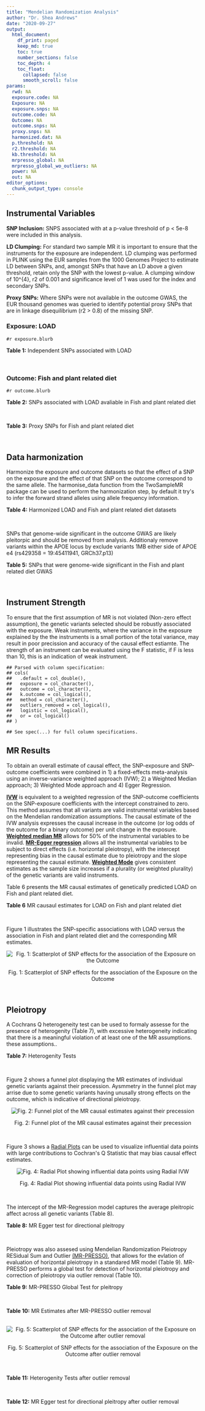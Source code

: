 ```yaml
---
title: "Mendelian Randomization Analysis"
author: "Dr. Shea Andrews"
date: "2020-09-27"
output:
  html_document:
    df_print: paged
    keep_md: true
    toc: true
    number_sections: false
    toc_depth: 4
    toc_float:
      collapsed: false
      smooth_scroll: false
params:
  rwd: NA
  exposure.code: NA
  Exposure: NA
  exposure.snps: NA
  outcome.code: NA
  Outcome: NA
  outcome.snps: NA
  proxy.snps: NA
  harmonized.dat: NA
  p.threshold: NA
  r2.threshold: NA
  kb.threshold: NA
  mrpresso_global: NA
  mrpresso_global_wo_outliers: NA
  power: NA
  out: NA
editor_options:
  chunk_output_type: console
---
```







## Instrumental Variables
**SNP Inclusion:** SNPS associated with at a p-value threshold of p < 5e-8 were included in this analysis.
<br>

**LD Clumping:** For standard two sample MR it is important to ensure that the instruments for the exposure are independent. LD clumping was performed in PLINK using the EUR samples from the 1000 Genomes Project to estimate LD between SNPs, and, amongst SNPs that have an LD above a given threshold, retain only the SNP with the lowest p-value. A clumping window of 10^{4}, r2 of 0.001 and significance level of 1 was used for the index and secondary SNPs.
<br>

**Proxy SNPs:** Where SNPs were not available in the outcome GWAS, the EUR thousand genomes was queried to identify potential proxy SNPs that are in linkage disequilibrium (r2 > 0.8) of the missing SNP.
<br>

### Exposure: LOAD
`#r exposure.blurb`
<br>

**Table 1:** Independent SNPs associated with LOAD
<div data-pagedtable="false">
  <script data-pagedtable-source type="application/json">
{"columns":[{"label":["SNP"],"name":[1],"type":["chr"],"align":["left"]},{"label":["CHROM"],"name":[2],"type":["dbl"],"align":["right"]},{"label":["POS"],"name":[3],"type":["dbl"],"align":["right"]},{"label":["REF"],"name":[4],"type":["chr"],"align":["left"]},{"label":["ALT"],"name":[5],"type":["chr"],"align":["left"]},{"label":["AF"],"name":[6],"type":["dbl"],"align":["right"]},{"label":["BETA"],"name":[7],"type":["dbl"],"align":["right"]},{"label":["SE"],"name":[8],"type":["dbl"],"align":["right"]},{"label":["Z"],"name":[9],"type":["dbl"],"align":["right"]},{"label":["P"],"name":[10],"type":["dbl"],"align":["right"]},{"label":["N"],"name":[11],"type":["dbl"],"align":["right"]},{"label":["TRAIT"],"name":[12],"type":["chr"],"align":["left"]}],"data":[{"1":"rs679515","2":"1","3":"207750568","4":"T","5":"C","6":"0.8126","7":"-0.1508","8":"0.0183","9":"-8.240440","10":"1.555000e-16","11":"63926","12":"LOAD"},{"1":"rs6733839","2":"2","3":"127892810","4":"C","5":"T","6":"0.4067","7":"0.1693","8":"0.0154","9":"10.993506","10":"4.022000e-28","11":"63926","12":"LOAD"},{"1":"rs34665982","2":"6","3":"32560306","4":"T","5":"C","6":"0.5213","7":"-0.0967","8":"0.0166","9":"-5.825300","10":"5.798000e-09","11":"63926","12":"LOAD"},{"1":"rs114812713","2":"6","3":"41034000","4":"G","5":"C","6":"0.0301","7":"0.2980","8":"0.0431","9":"6.914153","10":"4.467000e-12","11":"63926","12":"LOAD"},{"1":"rs1385742","2":"6","3":"47595155","4":"A","5":"T","6":"0.6344","7":"-0.0876","8":"0.0157","9":"-5.579620","10":"2.232000e-08","11":"63926","12":"LOAD"},{"1":"rs11767557","2":"7","3":"143109139","4":"T","5":"C","6":"0.1968","7":"-0.1028","8":"0.0182","9":"-5.648350","10":"1.561000e-08","11":"63926","12":"LOAD"},{"1":"rs73223431","2":"8","3":"27219987","4":"C","5":"T","6":"0.3669","7":"0.0936","8":"0.0153","9":"6.117647","10":"8.342000e-10","11":"63926","12":"LOAD"},{"1":"rs867230","2":"8","3":"27468503","4":"C","5":"A","6":"0.6029","7":"0.1333","8":"0.0158","9":"8.436709","10":"3.492000e-17","11":"63926","12":"LOAD"},{"1":"rs12416487","2":"10","3":"11721057","4":"A","5":"T","6":"0.6519","7":"0.0850","8":"0.0154","9":"5.519480","10":"3.417000e-08","11":"63926","12":"LOAD"},{"1":"rs3740688","2":"11","3":"47380340","4":"G","5":"T","6":"0.5524","7":"0.0935","8":"0.0144","9":"6.493056","10":"9.702000e-11","11":"63926","12":"LOAD"},{"1":"rs1582763","2":"11","3":"60021948","4":"G","5":"A","6":"0.3729","7":"-0.1232","8":"0.0149","9":"-8.268456","10":"1.186000e-16","11":"63926","12":"LOAD"},{"1":"rs3851179","2":"11","3":"85868640","4":"T","5":"C","6":"0.6410","7":"0.1198","8":"0.0148","9":"8.094590","10":"5.809000e-16","11":"63926","12":"LOAD"},{"1":"rs11218343","2":"11","3":"121435587","4":"T","5":"C","6":"0.0401","7":"-0.2053","8":"0.0369","9":"-5.563690","10":"2.633000e-08","11":"63926","12":"LOAD"},{"1":"rs12590654","2":"14","3":"92938855","4":"G","5":"A","6":"0.3353","7":"-0.0906","8":"0.0157","9":"-5.770701","10":"8.729000e-09","11":"63926","12":"LOAD"},{"1":"rs12151021","2":"19","3":"1050874","4":"A","5":"G","6":"0.6753","7":"-0.1071","8":"0.0169","9":"-6.337280","10":"2.562000e-10","11":"63926","12":"LOAD"},{"1":"rs111358663","2":"19","3":"45196958","4":"T","5":"A","6":"0.0111","7":"-0.5369","8":"0.0795","9":"-6.753459","10":"1.436000e-11","11":"63926","12":"LOAD"},{"1":"rs4803765","2":"19","3":"45358448","4":"C","5":"T","6":"0.0243","7":"0.7165","8":"0.0610","9":"11.745902","10":"7.131000e-32","11":"63926","12":"LOAD"},{"1":"rs12972156","2":"19","3":"45387459","4":"C","5":"G","6":"0.2027","7":"0.9653","8":"0.0189","9":"51.074100","10":"2.225074e-308","11":"63926","12":"LOAD"},{"1":"rs117310449","2":"19","3":"45393516","4":"C","5":"T","6":"0.0130","7":"0.9879","8":"0.0691","9":"14.296671","10":"2.275000e-46","11":"63926","12":"LOAD"},{"1":"rs73033507","2":"19","3":"45431403","4":"C","5":"T","6":"0.0239","7":"-0.3620","8":"0.0657","9":"-5.509893","10":"3.646000e-08","11":"63926","12":"LOAD"},{"1":"rs114533385","2":"19","3":"45436753","4":"C","5":"T","6":"0.0210","7":"0.8281","8":"0.0661","9":"12.527988","10":"5.434000e-36","11":"63926","12":"LOAD"},{"1":"rs139995984","2":"19","3":"45574482","4":"G","5":"C","6":"0.0155","7":"-0.5343","8":"0.0879","9":"-6.078498","10":"1.192000e-09","11":"63926","12":"LOAD"}],"options":{"columns":{"min":{},"max":[10]},"rows":{"min":[10],"max":[10]},"pages":{}}}
  </script>
</div>
<br>

### Outcome: Fish and plant related diet
`#r outcome.blurb`
<br>

**Table 2:** SNPs associated with LOAD avaliable in Fish and plant related diet
<div data-pagedtable="false">
  <script data-pagedtable-source type="application/json">
{"columns":[{"label":["SNP"],"name":[1],"type":["chr"],"align":["left"]},{"label":["CHROM"],"name":[2],"type":["dbl"],"align":["right"]},{"label":["POS"],"name":[3],"type":["dbl"],"align":["right"]},{"label":["REF"],"name":[4],"type":["chr"],"align":["left"]},{"label":["ALT"],"name":[5],"type":["chr"],"align":["left"]},{"label":["AF"],"name":[6],"type":["dbl"],"align":["right"]},{"label":["BETA"],"name":[7],"type":["dbl"],"align":["right"]},{"label":["SE"],"name":[8],"type":["dbl"],"align":["right"]},{"label":["Z"],"name":[9],"type":["dbl"],"align":["right"]},{"label":["P"],"name":[10],"type":["dbl"],"align":["right"]},{"label":["N"],"name":[11],"type":["dbl"],"align":["right"]},{"label":["TRAIT"],"name":[12],"type":["chr"],"align":["left"]}],"data":[{"1":"rs679515","2":"1","3":"207750568","4":"T","5":"C","6":"0.823599","7":"1.84264e-04","8":"0.00317318","9":"0.0580692","10":"9.5e-01","11":"335576","12":"fish_plant_diet"},{"1":"rs34665982","2":"6","3":"32560306","4":"T","5":"C","6":"0.561715","7":"-1.22309e-02","8":"0.00244366","9":"-5.0051600","10":"5.6e-07","11":"335576","12":"fish_plant_diet"},{"1":"rs114812713","2":"6","3":"41034000","4":"G","5":"C","6":"0.024785","7":"5.95960e-03","8":"0.00780925","9":"0.7631460","10":"4.5e-01","11":"335576","12":"fish_plant_diet"},{"1":"rs1385742","2":"6","3":"47595155","4":"A","5":"T","6":"0.650201","7":"9.67418e-04","8":"0.00258514","9":"0.3742230","10":"7.1e-01","11":"335576","12":"fish_plant_diet"},{"1":"rs11767557","2":"7","3":"143109139","4":"T","5":"C","6":"0.213996","7":"1.68703e-04","8":"0.00294651","9":"0.0572552","10":"9.5e-01","11":"335576","12":"fish_plant_diet"},{"1":"rs73223431","2":"8","3":"27219987","4":"C","5":"T","6":"0.365841","7":"-1.86034e-04","8":"0.00252181","9":"-0.0737700","10":"9.4e-01","11":"335576","12":"fish_plant_diet"},{"1":"rs867230","2":"8","3":"27468503","4":"C","5":"A","6":"0.588267","7":"-2.15158e-03","8":"0.00250497","9":"-0.8589240","10":"3.9e-01","11":"335576","12":"fish_plant_diet"},{"1":"rs12416487","2":"10","3":"11721057","4":"A","5":"T","6":"0.656930","7":"9.56527e-04","8":"0.00255336","9":"0.3746150","10":"7.1e-01","11":"335576","12":"fish_plant_diet"},{"1":"rs3740688","2":"11","3":"47380340","4":"G","5":"T","6":"0.545598","7":"-2.89867e-03","8":"0.00243480","9":"-1.1905200","10":"2.3e-01","11":"335576","12":"fish_plant_diet"},{"1":"rs1582763","2":"11","3":"60021948","4":"G","5":"A","6":"0.379894","7":"-9.12034e-05","8":"0.00249754","9":"-0.0365173","10":"9.7e-01","11":"335576","12":"fish_plant_diet"},{"1":"rs3851179","2":"11","3":"85868640","4":"T","5":"C","6":"0.627981","7":"-5.42947e-03","8":"0.00249884","9":"-2.1728000","10":"3.0e-02","11":"335576","12":"fish_plant_diet"},{"1":"rs11218343","2":"11","3":"121435587","4":"T","5":"C","6":"0.037072","7":"7.13061e-04","8":"0.00640304","9":"0.1113630","10":"9.1e-01","11":"335576","12":"fish_plant_diet"},{"1":"rs12590654","2":"14","3":"92938855","4":"G","5":"A","6":"0.338439","7":"3.07243e-04","8":"0.00258950","9":"0.1186500","10":"9.1e-01","11":"335576","12":"fish_plant_diet"},{"1":"rs12151021","2":"19","3":"1050874","4":"A","5":"G","6":"0.676046","7":"6.14786e-03","8":"0.00260795","9":"2.3573500","10":"1.8e-02","11":"335576","12":"fish_plant_diet"},{"1":"rs111358663","2":"19","3":"45196958","4":"T","5":"A","6":"0.014778","7":"-2.45078e-02","8":"0.01003960","9":"-2.4411100","10":"1.5e-02","11":"335576","12":"fish_plant_diet"},{"1":"rs4803765","2":"19","3":"45358448","4":"C","5":"T","6":"0.006627","7":"1.34498e-02","8":"0.01500360","9":"0.8964380","10":"3.7e-01","11":"335576","12":"fish_plant_diet"},{"1":"rs12972156","2":"19","3":"45387459","4":"C","5":"G","6":"0.146627","7":"1.70936e-02","8":"0.00344528","9":"4.9614500","10":"7.0e-07","11":"335576","12":"fish_plant_diet"},{"1":"rs117310449","2":"19","3":"45393516","4":"C","5":"T","6":"0.011691","7":"3.51838e-02","8":"0.01125790","9":"3.1252500","10":"1.8e-03","11":"335576","12":"fish_plant_diet"},{"1":"rs114533385","2":"19","3":"45436753","4":"C","5":"T","6":"0.009880","7":"2.08955e-02","8":"0.01225330","9":"1.7053000","10":"8.8e-02","11":"335576","12":"fish_plant_diet"},{"1":"rs139995984","2":"19","3":"45574482","4":"G","5":"C","6":"0.007776","7":"5.71083e-03","8":"0.01394190","9":"0.4096160","10":"6.8e-01","11":"335576","12":"fish_plant_diet"},{"1":"rs6733839","2":"NA","3":"NA","4":"NA","5":"NA","6":"NA","7":"NA","8":"NA","9":"NA","10":"NA","11":"NA","12":"NA"},{"1":"rs73033507","2":"NA","3":"NA","4":"NA","5":"NA","6":"NA","7":"NA","8":"NA","9":"NA","10":"NA","11":"NA","12":"NA"}],"options":{"columns":{"min":{},"max":[10]},"rows":{"min":[10],"max":[10]},"pages":{}}}
  </script>
</div>
<br>

**Table 3:** Proxy SNPs for Fish and plant related diet
<div data-pagedtable="false">
  <script data-pagedtable-source type="application/json">
{"columns":[{"label":["target_snp"],"name":[1],"type":["chr"],"align":["left"]},{"label":["proxy_snp"],"name":[2],"type":["chr"],"align":["left"]},{"label":["ld.r2"],"name":[3],"type":["dbl"],"align":["right"]},{"label":["Dprime"],"name":[4],"type":["dbl"],"align":["right"]},{"label":["PHASE"],"name":[5],"type":["chr"],"align":["left"]},{"label":["X12"],"name":[6],"type":["lgl"],"align":["right"]},{"label":["CHROM"],"name":[7],"type":["dbl"],"align":["right"]},{"label":["POS"],"name":[8],"type":["dbl"],"align":["right"]},{"label":["REF.proxy"],"name":[9],"type":["chr"],"align":["left"]},{"label":["ALT.proxy"],"name":[10],"type":["chr"],"align":["left"]},{"label":["AF"],"name":[11],"type":["dbl"],"align":["right"]},{"label":["BETA"],"name":[12],"type":["dbl"],"align":["right"]},{"label":["SE"],"name":[13],"type":["dbl"],"align":["right"]},{"label":["Z"],"name":[14],"type":["dbl"],"align":["right"]},{"label":["P"],"name":[15],"type":["dbl"],"align":["right"]},{"label":["N"],"name":[16],"type":["dbl"],"align":["right"]},{"label":["TRAIT"],"name":[17],"type":["chr"],"align":["left"]},{"label":["ref"],"name":[18],"type":["lgl"],"align":["right"]},{"label":["ref.proxy"],"name":[19],"type":["chr"],"align":["left"]},{"label":["alt"],"name":[20],"type":["chr"],"align":["left"]},{"label":["alt.proxy"],"name":[21],"type":["chr"],"align":["left"]},{"label":["ALT"],"name":[22],"type":["lgl"],"align":["right"]},{"label":["REF"],"name":[23],"type":["chr"],"align":["left"]},{"label":["proxy.outcome"],"name":[24],"type":["lgl"],"align":["right"]}],"data":[{"1":"rs6733839","2":"rs4663105","3":"0.896576","4":"0.995501","5":"TC/CA","6":"NA","7":"2","8":"127891427","9":"A","10":"C","11":"0.415808","12":"0.00307129","13":"0.00249093","14":"1.23299","15":"0.22","16":"335576","17":"fish_plant_diet","18":"TRUE","19":"C","20":"C","21":"A","22":"TRUE","23":"C","24":"TRUE"},{"1":"rs73033507","2":"NA","3":"NA","4":"NA","5":"NA","6":"NA","7":"NA","8":"NA","9":"NA","10":"NA","11":"NA","12":"NA","13":"NA","14":"NA","15":"NA","16":"NA","17":"NA","18":"NA","19":"NA","20":"NA","21":"NA","22":"NA","23":"NA","24":"NA"}],"options":{"columns":{"min":{},"max":[10]},"rows":{"min":[10],"max":[10]},"pages":{}}}
  </script>
</div>
<br>

## Data harmonization
Harmonize the exposure and outcome datasets so that the effect of a SNP on the exposure and the effect of that SNP on the outcome correspond to the same allele. The harmonise_data function from the TwoSampleMR package can be used to perform the harmonization step, by default it try's to infer the forward strand alleles using allele frequency information.
<br>

**Table 4:** Harmonized LOAD and Fish and plant related diet datasets
<div data-pagedtable="false">
  <script data-pagedtable-source type="application/json">
{"columns":[{"label":["SNP"],"name":[1],"type":["chr"],"align":["left"]},{"label":["effect_allele.exposure"],"name":[2],"type":["chr"],"align":["left"]},{"label":["other_allele.exposure"],"name":[3],"type":["chr"],"align":["left"]},{"label":["effect_allele.outcome"],"name":[4],"type":["chr"],"align":["left"]},{"label":["other_allele.outcome"],"name":[5],"type":["chr"],"align":["left"]},{"label":["beta.exposure"],"name":[6],"type":["dbl"],"align":["right"]},{"label":["beta.outcome"],"name":[7],"type":["dbl"],"align":["right"]},{"label":["eaf.exposure"],"name":[8],"type":["dbl"],"align":["right"]},{"label":["eaf.outcome"],"name":[9],"type":["dbl"],"align":["right"]},{"label":["remove"],"name":[10],"type":["lgl"],"align":["right"]},{"label":["palindromic"],"name":[11],"type":["lgl"],"align":["right"]},{"label":["ambiguous"],"name":[12],"type":["lgl"],"align":["right"]},{"label":["id.outcome"],"name":[13],"type":["chr"],"align":["left"]},{"label":["chr.outcome"],"name":[14],"type":["dbl"],"align":["right"]},{"label":["pos.outcome"],"name":[15],"type":["dbl"],"align":["right"]},{"label":["se.outcome"],"name":[16],"type":["dbl"],"align":["right"]},{"label":["z.outcome"],"name":[17],"type":["dbl"],"align":["right"]},{"label":["pval.outcome"],"name":[18],"type":["dbl"],"align":["right"]},{"label":["samplesize.outcome"],"name":[19],"type":["dbl"],"align":["right"]},{"label":["outcome"],"name":[20],"type":["chr"],"align":["left"]},{"label":["mr_keep.outcome"],"name":[21],"type":["lgl"],"align":["right"]},{"label":["pval_origin.outcome"],"name":[22],"type":["chr"],"align":["left"]},{"label":["chr.exposure"],"name":[23],"type":["dbl"],"align":["right"]},{"label":["pos.exposure"],"name":[24],"type":["dbl"],"align":["right"]},{"label":["se.exposure"],"name":[25],"type":["dbl"],"align":["right"]},{"label":["z.exposure"],"name":[26],"type":["dbl"],"align":["right"]},{"label":["pval.exposure"],"name":[27],"type":["dbl"],"align":["right"]},{"label":["samplesize.exposure"],"name":[28],"type":["dbl"],"align":["right"]},{"label":["exposure"],"name":[29],"type":["chr"],"align":["left"]},{"label":["mr_keep.exposure"],"name":[30],"type":["lgl"],"align":["right"]},{"label":["pval_origin.exposure"],"name":[31],"type":["chr"],"align":["left"]},{"label":["id.exposure"],"name":[32],"type":["chr"],"align":["left"]},{"label":["action"],"name":[33],"type":["dbl"],"align":["right"]},{"label":["mr_keep"],"name":[34],"type":["lgl"],"align":["right"]},{"label":["pt"],"name":[35],"type":["dbl"],"align":["right"]},{"label":["pleitropy_keep"],"name":[36],"type":["lgl"],"align":["right"]},{"label":["mrpresso_RSSobs"],"name":[37],"type":["dbl"],"align":["right"]},{"label":["mrpresso_pval"],"name":[38],"type":["chr"],"align":["left"]},{"label":["mrpresso_keep"],"name":[39],"type":["lgl"],"align":["right"]}],"data":[{"1":"rs111358663","2":"A","3":"T","4":"A","5":"T","6":"-0.5369","7":"-2.45078e-02","8":"0.0111","9":"0.014778","10":"FALSE","11":"TRUE","12":"FALSE","13":"WMhZH5","14":"19","15":"45196958","16":"0.01003960","17":"-2.4411100","18":"1.5e-02","19":"335576","20":"Niarchou2020fish","21":"TRUE","22":"reported","23":"19","24":"45196958","25":"0.0795","26":"-6.753459","27":"1.436e-11","28":"63926","29":"Kunkle2019load","30":"TRUE","31":"reported","32":"v2mhTW","33":"2","34":"TRUE","35":"5e-08","36":"FALSE","37":"NA","38":"NA","39":"NA"},{"1":"rs11218343","2":"C","3":"T","4":"C","5":"T","6":"-0.2053","7":"7.13061e-04","8":"0.0401","9":"0.037072","10":"FALSE","11":"FALSE","12":"FALSE","13":"WMhZH5","14":"11","15":"121435587","16":"0.00640304","17":"0.1113630","18":"9.1e-01","19":"335576","20":"Niarchou2020fish","21":"TRUE","22":"reported","23":"11","24":"121435587","25":"0.0369","26":"-5.563690","27":"2.633e-08","28":"63926","29":"Kunkle2019load","30":"TRUE","31":"reported","32":"v2mhTW","33":"2","34":"TRUE","35":"5e-08","36":"TRUE","37":"6.062839e-07","38":"1","39":"TRUE"},{"1":"rs114533385","2":"T","3":"C","4":"T","5":"C","6":"0.8281","7":"2.08955e-02","8":"0.0210","9":"0.009880","10":"FALSE","11":"FALSE","12":"FALSE","13":"WMhZH5","14":"19","15":"45436753","16":"0.01225330","17":"1.7053000","18":"8.8e-02","19":"335576","20":"Niarchou2020fish","21":"TRUE","22":"reported","23":"19","24":"45436753","25":"0.0661","26":"12.527988","27":"5.434e-36","28":"63926","29":"Kunkle2019load","30":"TRUE","31":"reported","32":"v2mhTW","33":"2","34":"TRUE","35":"5e-08","36":"FALSE","37":"NA","38":"NA","39":"NA"},{"1":"rs114812713","2":"C","3":"G","4":"C","5":"G","6":"0.2980","7":"5.95960e-03","8":"0.0301","9":"0.024785","10":"FALSE","11":"TRUE","12":"FALSE","13":"WMhZH5","14":"6","15":"41034000","16":"0.00780925","17":"0.7631460","18":"4.5e-01","19":"335576","20":"Niarchou2020fish","21":"TRUE","22":"reported","23":"6","24":"41034000","25":"0.0431","26":"6.914153","27":"4.467e-12","28":"63926","29":"Kunkle2019load","30":"TRUE","31":"reported","32":"v2mhTW","33":"2","34":"TRUE","35":"5e-08","36":"TRUE","37":"3.885875e-05","38":"1","39":"TRUE"},{"1":"rs117310449","2":"T","3":"C","4":"T","5":"C","6":"0.9879","7":"3.51838e-02","8":"0.0130","9":"0.011691","10":"FALSE","11":"FALSE","12":"FALSE","13":"WMhZH5","14":"19","15":"45393516","16":"0.01125790","17":"3.1252500","18":"1.8e-03","19":"335576","20":"Niarchou2020fish","21":"TRUE","22":"reported","23":"19","24":"45393516","25":"0.0691","26":"14.296671","27":"2.275e-46","28":"63926","29":"Kunkle2019load","30":"TRUE","31":"reported","32":"v2mhTW","33":"2","34":"TRUE","35":"5e-08","36":"FALSE","37":"NA","38":"NA","39":"NA"},{"1":"rs11767557","2":"C","3":"T","4":"C","5":"T","6":"-0.1028","7":"1.68703e-04","8":"0.1968","9":"0.213996","10":"FALSE","11":"FALSE","12":"FALSE","13":"WMhZH5","14":"7","15":"143109139","16":"0.00294651","17":"0.0572552","18":"9.5e-01","19":"335576","20":"Niarchou2020fish","21":"TRUE","22":"reported","23":"7","24":"143109139","25":"0.0182","26":"-5.648350","27":"1.561e-08","28":"63926","29":"Kunkle2019load","30":"TRUE","31":"reported","32":"v2mhTW","33":"2","34":"TRUE","35":"5e-08","36":"TRUE","37":"3.828917e-08","38":"1","39":"TRUE"},{"1":"rs12151021","2":"G","3":"A","4":"G","5":"A","6":"-0.1071","7":"6.14786e-03","8":"0.6753","9":"0.676046","10":"FALSE","11":"FALSE","12":"FALSE","13":"WMhZH5","14":"19","15":"1050874","16":"0.00260795","17":"2.3573500","18":"1.8e-02","19":"335576","20":"Niarchou2020fish","21":"TRUE","22":"reported","23":"19","24":"1050874","25":"0.0169","26":"-6.337280","27":"2.562e-10","28":"63926","29":"Kunkle2019load","30":"TRUE","31":"reported","32":"v2mhTW","33":"2","34":"TRUE","35":"5e-08","36":"TRUE","37":"4.311751e-05","38":"0.1995","39":"TRUE"},{"1":"rs12416487","2":"T","3":"A","4":"T","5":"A","6":"0.0850","7":"9.56527e-04","8":"0.6519","9":"0.656930","10":"FALSE","11":"TRUE","12":"FALSE","13":"WMhZH5","14":"10","15":"11721057","16":"0.00255336","17":"0.3746150","18":"7.1e-01","19":"335576","20":"Niarchou2020fish","21":"TRUE","22":"reported","23":"10","24":"11721057","25":"0.0154","26":"5.519480","27":"3.417e-08","28":"63926","29":"Kunkle2019load","30":"TRUE","31":"reported","32":"v2mhTW","33":"2","34":"TRUE","35":"5e-08","36":"TRUE","37":"9.614082e-07","38":"1","39":"TRUE"},{"1":"rs12590654","2":"A","3":"G","4":"A","5":"G","6":"-0.0906","7":"3.07243e-04","8":"0.3353","9":"0.338439","10":"FALSE","11":"FALSE","12":"FALSE","13":"WMhZH5","14":"14","15":"92938855","16":"0.00258950","17":"0.1186500","18":"9.1e-01","19":"335576","20":"Niarchou2020fish","21":"TRUE","22":"reported","23":"14","24":"92938855","25":"0.0157","26":"-5.770701","27":"8.729e-09","28":"63926","29":"Kunkle2019load","30":"TRUE","31":"reported","32":"v2mhTW","33":"2","34":"TRUE","35":"5e-08","36":"TRUE","37":"1.145033e-07","38":"1","39":"TRUE"},{"1":"rs12972156","2":"G","3":"C","4":"G","5":"C","6":"0.9653","7":"1.70936e-02","8":"0.2027","9":"0.146627","10":"FALSE","11":"TRUE","12":"FALSE","13":"WMhZH5","14":"19","15":"45387459","16":"0.00344528","17":"4.9614500","18":"7.0e-07","19":"335576","20":"Niarchou2020fish","21":"TRUE","22":"reported","23":"19","24":"45387459","25":"0.0189","26":"51.074100","27":"1.000e-200","28":"63926","29":"Kunkle2019load","30":"TRUE","31":"reported","32":"v2mhTW","33":"2","34":"TRUE","35":"5e-08","36":"FALSE","37":"NA","38":"NA","39":"NA"},{"1":"rs1385742","2":"T","3":"A","4":"T","5":"A","6":"-0.0876","7":"9.67418e-04","8":"0.6344","9":"0.650201","10":"FALSE","11":"TRUE","12":"FALSE","13":"WMhZH5","14":"6","15":"47595155","16":"0.00258514","17":"0.3742230","18":"7.1e-01","19":"335576","20":"Niarchou2020fish","21":"TRUE","22":"reported","23":"6","24":"47595155","25":"0.0157","26":"-5.579620","27":"2.232e-08","28":"63926","29":"Kunkle2019load","30":"TRUE","31":"reported","32":"v2mhTW","33":"2","34":"TRUE","35":"5e-08","36":"TRUE","37":"1.051758e-06","38":"1","39":"TRUE"},{"1":"rs139995984","2":"C","3":"G","4":"C","5":"G","6":"-0.5343","7":"5.71083e-03","8":"0.0155","9":"0.007776","10":"FALSE","11":"TRUE","12":"FALSE","13":"WMhZH5","14":"19","15":"45574482","16":"0.01394190","17":"0.4096160","18":"6.8e-01","19":"335576","20":"Niarchou2020fish","21":"TRUE","22":"reported","23":"19","24":"45574482","25":"0.0879","26":"-6.078498","27":"1.192e-09","28":"63926","29":"Kunkle2019load","30":"TRUE","31":"reported","32":"v2mhTW","33":"2","34":"TRUE","35":"5e-08","36":"FALSE","37":"NA","38":"NA","39":"NA"},{"1":"rs1582763","2":"A","3":"G","4":"A","5":"G","6":"-0.1232","7":"-9.12034e-05","8":"0.3729","9":"0.379894","10":"FALSE","11":"FALSE","12":"FALSE","13":"WMhZH5","14":"11","15":"60021948","16":"0.00249754","17":"-0.0365173","18":"9.7e-01","19":"335576","20":"Niarchou2020fish","21":"TRUE","22":"reported","23":"11","24":"60021948","25":"0.0149","26":"-8.268456","27":"1.186e-16","28":"63926","29":"Kunkle2019load","30":"TRUE","31":"reported","32":"v2mhTW","33":"2","34":"TRUE","35":"5e-08","36":"TRUE","37":"5.749621e-09","38":"1","39":"TRUE"},{"1":"rs34665982","2":"C","3":"T","4":"C","5":"T","6":"-0.0967","7":"-1.22309e-02","8":"0.5213","9":"0.561715","10":"FALSE","11":"FALSE","12":"FALSE","13":"WMhZH5","14":"6","15":"32560306","16":"0.00244366","17":"-5.0051600","18":"5.6e-07","19":"335576","20":"Niarchou2020fish","21":"TRUE","22":"reported","23":"6","24":"32560306","25":"0.0166","26":"-5.825300","27":"5.798e-09","28":"63926","29":"Kunkle2019load","30":"TRUE","31":"reported","32":"v2mhTW","33":"2","34":"TRUE","35":"5e-08","36":"TRUE","37":"1.675639e-04","38":"<0.0015","39":"FALSE"},{"1":"rs3740688","2":"T","3":"G","4":"T","5":"G","6":"0.0935","7":"-2.89867e-03","8":"0.5524","9":"0.545598","10":"FALSE","11":"FALSE","12":"FALSE","13":"WMhZH5","14":"11","15":"47380340","16":"0.00243480","17":"-1.1905200","18":"2.3e-01","19":"335576","20":"Niarchou2020fish","21":"TRUE","22":"reported","23":"11","24":"47380340","25":"0.0144","26":"6.493056","27":"9.702e-11","28":"63926","29":"Kunkle2019load","30":"TRUE","31":"reported","32":"v2mhTW","33":"2","34":"TRUE","35":"5e-08","36":"TRUE","37":"9.481164e-06","38":"1","39":"TRUE"},{"1":"rs3851179","2":"C","3":"T","4":"C","5":"T","6":"0.1198","7":"-5.42947e-03","8":"0.6410","9":"0.627981","10":"FALSE","11":"FALSE","12":"FALSE","13":"WMhZH5","14":"11","15":"85868640","16":"0.00249884","17":"-2.1728000","18":"3.0e-02","19":"335576","20":"Niarchou2020fish","21":"TRUE","22":"reported","23":"11","24":"85868640","25":"0.0148","26":"8.094590","27":"5.809e-16","28":"63926","29":"Kunkle2019load","30":"TRUE","31":"reported","32":"v2mhTW","33":"2","34":"TRUE","35":"5e-08","36":"TRUE","37":"3.532605e-05","38":"0.285","39":"TRUE"},{"1":"rs4803765","2":"T","3":"C","4":"T","5":"C","6":"0.7165","7":"1.34498e-02","8":"0.0243","9":"0.006627","10":"FALSE","11":"FALSE","12":"FALSE","13":"WMhZH5","14":"19","15":"45358448","16":"0.01500360","17":"0.8964380","18":"3.7e-01","19":"335576","20":"Niarchou2020fish","21":"TRUE","22":"reported","23":"19","24":"45358448","25":"0.0610","26":"11.745902","27":"7.131e-32","28":"63926","29":"Kunkle2019load","30":"TRUE","31":"reported","32":"v2mhTW","33":"2","34":"TRUE","35":"5e-08","36":"FALSE","37":"NA","38":"NA","39":"NA"},{"1":"rs6733839","2":"T","3":"C","4":"T","5":"C","6":"0.1693","7":"3.07129e-03","8":"0.4067","9":"0.415808","10":"FALSE","11":"FALSE","12":"FALSE","13":"WMhZH5","14":"2","15":"127891427","16":"0.00249093","17":"1.2329900","18":"2.2e-01","19":"335576","20":"Niarchou2020fish","21":"TRUE","22":"reported","23":"2","24":"127892810","25":"0.0154","26":"10.993506","27":"4.022e-28","28":"63926","29":"Kunkle2019load","30":"TRUE","31":"reported","32":"v2mhTW","33":"2","34":"TRUE","35":"5e-08","36":"TRUE","37":"1.331460e-05","38":"1","39":"TRUE"},{"1":"rs679515","2":"C","3":"T","4":"C","5":"T","6":"-0.1508","7":"1.84264e-04","8":"0.8126","9":"0.823599","10":"FALSE","11":"FALSE","12":"FALSE","13":"WMhZH5","14":"1","15":"207750568","16":"0.00317318","17":"0.0580692","18":"9.5e-01","19":"335576","20":"Niarchou2020fish","21":"TRUE","22":"reported","23":"1","24":"207750568","25":"0.0183","26":"-8.240440","27":"1.555e-16","28":"63926","29":"Kunkle2019load","30":"TRUE","31":"reported","32":"v2mhTW","33":"2","34":"TRUE","35":"5e-08","36":"TRUE","37":"5.288222e-08","38":"1","39":"TRUE"},{"1":"rs73223431","2":"T","3":"C","4":"T","5":"C","6":"0.0936","7":"-1.86034e-04","8":"0.3669","9":"0.365841","10":"FALSE","11":"FALSE","12":"FALSE","13":"WMhZH5","14":"8","15":"27219987","16":"0.00252181","17":"-0.0737700","18":"9.4e-01","19":"335576","20":"Niarchou2020fish","21":"TRUE","22":"reported","23":"8","24":"27219987","25":"0.0153","26":"6.117647","27":"8.342e-10","28":"63926","29":"Kunkle2019load","30":"TRUE","31":"reported","32":"v2mhTW","33":"2","34":"TRUE","35":"5e-08","36":"TRUE","37":"4.552807e-08","38":"1","39":"TRUE"},{"1":"rs867230","2":"A","3":"C","4":"A","5":"C","6":"0.1333","7":"-2.15158e-03","8":"0.6029","9":"0.588267","10":"FALSE","11":"FALSE","12":"FALSE","13":"WMhZH5","14":"8","15":"27468503","16":"0.00250497","17":"-0.8589240","18":"3.9e-01","19":"335576","20":"Niarchou2020fish","21":"TRUE","22":"reported","23":"8","24":"27468503","25":"0.0158","26":"8.436709","27":"3.492e-17","28":"63926","29":"Kunkle2019load","30":"TRUE","31":"reported","32":"v2mhTW","33":"2","34":"TRUE","35":"5e-08","36":"TRUE","37":"5.870216e-06","38":"1","39":"TRUE"}],"options":{"columns":{"min":{},"max":[10]},"rows":{"min":[10],"max":[10]},"pages":{}}}
  </script>
</div>
<br>

SNPs that genome-wide significant in the outcome GWAS are likely pleitorpic and should be removed from analysis. Additionaly remove variants within the APOE locus by exclude variants 1MB either side of APOE e4 (rs429358 = 19:45411941, GRCh37.p13)
<br>


**Table 5:** SNPs that were genome-wide significant in the Fish and plant related diet GWAS
<div data-pagedtable="false">
  <script data-pagedtable-source type="application/json">
{"columns":[{"label":["SNP"],"name":[1],"type":["chr"],"align":["left"]},{"label":["chr.outcome"],"name":[2],"type":["dbl"],"align":["right"]},{"label":["pos.outcome"],"name":[3],"type":["dbl"],"align":["right"]},{"label":["pval.exposure"],"name":[4],"type":["dbl"],"align":["right"]},{"label":["pval.outcome"],"name":[5],"type":["dbl"],"align":["right"]}],"data":[{"1":"rs111358663","2":"19","3":"45196958","4":"1.436e-11","5":"1.5e-02"},{"1":"rs114533385","2":"19","3":"45436753","4":"5.434e-36","5":"8.8e-02"},{"1":"rs117310449","2":"19","3":"45393516","4":"2.275e-46","5":"1.8e-03"},{"1":"rs12972156","2":"19","3":"45387459","4":"1.000e-200","5":"7.0e-07"},{"1":"rs139995984","2":"19","3":"45574482","4":"1.192e-09","5":"6.8e-01"},{"1":"rs4803765","2":"19","3":"45358448","4":"7.131e-32","5":"3.7e-01"}],"options":{"columns":{"min":{},"max":[10]},"rows":{"min":[10],"max":[10]},"pages":{}}}
  </script>
</div>
<br>


## Instrument Strength
To ensure that the first assumption of MR is not violated (Non-zero effect assumption), the genetic variants selected should be robustly associated with the exposure. Weak instruments, where the variance in the exposure explained by the the instruments is a small portion of the total variance, may result in poor precission and accuracy of the causal effect estiamte. The strength of an instrument can be evaluated using the F statistic, if F is less than 10, this is an indication of weak instrument.


```
## Parsed with column specification:
## cols(
##   .default = col_double(),
##   exposure = col_character(),
##   outcome = col_character(),
##   k.outcome = col_logical(),
##   method = col_character(),
##   outliers_removed = col_logical(),
##   logistic = col_logical(),
##   or = col_logical()
## )
```

```
## See spec(...) for full column specifications.
```

<div data-pagedtable="false">
  <script data-pagedtable-source type="application/json">
{"columns":[{"label":["outliers_removed"],"name":[1],"type":["lgl"],"align":["right"]},{"label":["pve.exposure"],"name":[2],"type":["dbl"],"align":["right"]},{"label":["F"],"name":[3],"type":["dbl"],"align":["right"]},{"label":["Alpha"],"name":[4],"type":["dbl"],"align":["right"]},{"label":["NCP"],"name":[5],"type":["dbl"],"align":["right"]},{"label":["Power"],"name":[6],"type":["dbl"],"align":["right"]}],"data":[{"1":"FALSE","2":"0.01384395","3":"50.67450","4":"0.05","5":"0.008902108","6":"0.05102037"},{"1":"TRUE","2":"0.01320614","3":"51.76017","4":"0.05","5":"1.411812469","6":"0.22094777"}],"options":{"columns":{"min":{},"max":[10]},"rows":{"min":[10],"max":[10]},"pages":{}}}
  </script>
</div>

##  MR Results
To obtain an overall estimate of causal effect, the SNP-exposure and SNP-outcome coefficients were combined in 1) a fixed-effects meta-analysis using an inverse-variance weighted approach (IVW); 2) a Weighted Median approach; 3) Weighted Mode approach and 4) Egger Regression.


[**IVW**](https://doi.org/10.1002/gepi.21758) is equivalent to a weighted regression of the SNP-outcome coefficients on the SNP-exposure coefficients with the intercept constrained to zero. This method assumes that all variants are valid instrumental variables based on the Mendelian randomization assumptions. The causal estimate of the IVW analysis expresses the causal increase in the outcome (or log odds of the outcome for a binary outcome) per unit change in the exposure. [**Weighted median MR**](https://doi.org/10.1002/gepi.21965) allows for 50% of the instrumental variables to be invalid. [**MR-Egger regression**](https://doi.org/10.1093/ije/dyw220) allows all the instrumental variables to be subject to direct effects (i.e. horizontal pleiotropy), with the intercept representing bias in the causal estimate due to pleiotropy and the slope representing the causal estimate. [**Weighted Mode**](https://doi.org/10.1093/ije/dyx102) gives consistent estimates as the sample size increases if a plurality (or weighted plurality) of the genetic variants are valid instruments.
<br>



Table 6 presents the MR causal estimates of genetically predicted LOAD on Fish and plant related diet.
<br>

**Table 6** MR causaul estimates for LOAD on Fish and plant related diet
<div data-pagedtable="false">
  <script data-pagedtable-source type="application/json">
{"columns":[{"label":["id.exposure"],"name":[1],"type":["chr"],"align":["left"]},{"label":["id.outcome"],"name":[2],"type":["chr"],"align":["left"]},{"label":["outcome"],"name":[3],"type":["fctr"],"align":["left"]},{"label":["exposure"],"name":[4],"type":["fctr"],"align":["left"]},{"label":["method"],"name":[5],"type":["fctr"],"align":["left"]},{"label":["nsnp"],"name":[6],"type":["int"],"align":["right"]},{"label":["b"],"name":[7],"type":["dbl"],"align":["right"]},{"label":["se"],"name":[8],"type":["dbl"],"align":["right"]},{"label":["pval"],"name":[9],"type":["dbl"],"align":["right"]}],"data":[{"1":"v2mhTW","2":"WMhZH5","3":"Niarchou2020fish","4":"Kunkle2019load","5":"Inverse variance weighted (fixed effects)","6":"15","7":"0.0001788258","8":"0.006005369","9":"0.9762444"},{"1":"v2mhTW","2":"WMhZH5","3":"Niarchou2020fish","4":"Kunkle2019load","5":"Weighted median","6":"15","7":"-0.0016326764","8":"0.008865444","9":"0.8538865"},{"1":"v2mhTW","2":"WMhZH5","3":"Niarchou2020fish","4":"Kunkle2019load","5":"Weighted mode","6":"15","7":"-0.0007805269","8":"0.013332561","9":"0.9541436"},{"1":"v2mhTW","2":"WMhZH5","3":"Niarchou2020fish","4":"Kunkle2019load","5":"MR Egger","6":"15","7":"0.0069596583","8":"0.039258175","9":"0.8620214"}],"options":{"columns":{"min":{},"max":[10]},"rows":{"min":[10],"max":[10]},"pages":{}}}
  </script>
</div>
<br>

Figure 1 illustrates the SNP-specific associations with LOAD versus the association in Fish and plant related diet and the corresponding MR estimates.
<br>

<div class="figure" style="text-align: center">
<img src="/sc/arion/projects/LOAD/shea/Projects/MR_ADPhenome/results/MR_ADbidir/Kunkle2019load/Niarchou2020fish/Kunkle2019load_5e-8_Niarchou2020fish_MR_Analaysis_files/figure-html/scatter_plot-1.png" alt="Fig. 1: Scatterplot of SNP effects for the association of the Exposure on the Outcome"  />
<p class="caption">Fig. 1: Scatterplot of SNP effects for the association of the Exposure on the Outcome</p>
</div>
<br>


## Pleiotropy
A Cochrans Q heterogeneity test can be used to formaly assesse for the presence of heterogenity (Table 7), with excessive heterogeneity indicating that there is a meaningful violation of at least one of the MR assumptions.
these assumptions..
<br>

**Table 7:** Heterogenity Tests
<div data-pagedtable="false">
  <script data-pagedtable-source type="application/json">
{"columns":[{"label":["id.exposure"],"name":[1],"type":["chr"],"align":["left"]},{"label":["id.outcome"],"name":[2],"type":["chr"],"align":["left"]},{"label":["outcome"],"name":[3],"type":["fctr"],"align":["left"]},{"label":["exposure"],"name":[4],"type":["fctr"],"align":["left"]},{"label":["method"],"name":[5],"type":["fctr"],"align":["left"]},{"label":["Q"],"name":[6],"type":["dbl"],"align":["right"]},{"label":["Q_df"],"name":[7],"type":["dbl"],"align":["right"]},{"label":["Q_pval"],"name":[8],"type":["dbl"],"align":["right"]}],"data":[{"1":"v2mhTW","2":"WMhZH5","3":"Niarchou2020fish","4":"Kunkle2019load","5":"MR Egger","6":"39.80847","7":"13","8":"0.0001483959"},{"1":"v2mhTW","2":"WMhZH5","3":"Niarchou2020fish","4":"Kunkle2019load","5":"Inverse variance weighted","6":"39.90688","7":"14","8":"0.0002637933"}],"options":{"columns":{"min":{},"max":[10]},"rows":{"min":[10],"max":[10]},"pages":{}}}
  </script>
</div>
<br>

Figure 2 shows a funnel plot displaying the MR estimates of individual genetic variants against their precession. Aysmmetry in the funnel plot may arrise due to some genetic variants having unusally strong effects on the outcome, which is indicative of directional pleiotropy.
<br>

<div class="figure" style="text-align: center">
<img src="/sc/arion/projects/LOAD/shea/Projects/MR_ADPhenome/results/MR_ADbidir/Kunkle2019load/Niarchou2020fish/Kunkle2019load_5e-8_Niarchou2020fish_MR_Analaysis_files/figure-html/funnel_plot-1.png" alt="Fig. 2: Funnel plot of the MR causal estimates against their precession"  />
<p class="caption">Fig. 2: Funnel plot of the MR causal estimates against their precession</p>
</div>
<br>

Figure 3 shows a [Radial Plots](https://github.com/WSpiller/RadialMR) can be used to visualize influential data points with large contributions to Cochran's Q Statistic that may bias causal effect estimates.



<div class="figure" style="text-align: center">
<img src="/sc/arion/projects/LOAD/shea/Projects/MR_ADPhenome/results/MR_ADbidir/Kunkle2019load/Niarchou2020fish/Kunkle2019load_5e-8_Niarchou2020fish_MR_Analaysis_files/figure-html/Radial_Plot-1.png" alt="Fig. 4: Radial Plot showing influential data points using Radial IVW"  />
<p class="caption">Fig. 4: Radial Plot showing influential data points using Radial IVW</p>
</div>
<br>

The intercept of the MR-Regression model captures the average pleitropic affect across all genetic variants (Table 8).
<br>

**Table 8:** MR Egger test for directional pleitropy
<div data-pagedtable="false">
  <script data-pagedtable-source type="application/json">
{"columns":[{"label":["id.exposure"],"name":[1],"type":["chr"],"align":["left"]},{"label":["id.outcome"],"name":[2],"type":["chr"],"align":["left"]},{"label":["outcome"],"name":[3],"type":["fctr"],"align":["left"]},{"label":["exposure"],"name":[4],"type":["fctr"],"align":["left"]},{"label":["egger_intercept"],"name":[5],"type":["dbl"],"align":["right"]},{"label":["se"],"name":[6],"type":["dbl"],"align":["right"]},{"label":["pval"],"name":[7],"type":["dbl"],"align":["right"]}],"data":[{"1":"v2mhTW","2":"WMhZH5","3":"Niarchou2020fish","4":"Kunkle2019load","5":"-0.0008309748","6":"0.004635424","7":"0.8604926"}],"options":{"columns":{"min":{},"max":[10]},"rows":{"min":[10],"max":[10]},"pages":{}}}
  </script>
</div>
<br>

Pleiotropy was also assesed using Mendelian Randomization Pleiotropy RESidual Sum and Outlier [(MR-PRESSO)](https://doi.org/10.1038/s41588-018-0099-7), that allows for the evlation of evaluation of horizontal pleiotropy in a standared MR model (Table 9). MR-PRESSO performs a global test for detection of horizontal pleiotropy and correction of pleiotropy via outlier removal (Table 10).
<br>

**Table 9:** MR-PRESSO Global Test for pleitropy
<div data-pagedtable="false">
  <script data-pagedtable-source type="application/json">
{"columns":[{"label":["id.exposure"],"name":[1],"type":["chr"],"align":["left"]},{"label":["id.outcome"],"name":[2],"type":["chr"],"align":["left"]},{"label":["outcome"],"name":[3],"type":["chr"],"align":["left"]},{"label":["exposure"],"name":[4],"type":["chr"],"align":["left"]},{"label":["pt"],"name":[5],"type":["dbl"],"align":["right"]},{"label":["outliers_removed"],"name":[6],"type":["lgl"],"align":["right"]},{"label":["n_outliers"],"name":[7],"type":["dbl"],"align":["right"]},{"label":["RSSobs"],"name":[8],"type":["dbl"],"align":["right"]},{"label":["pval"],"name":[9],"type":["dbl"],"align":["right"]}],"data":[{"1":"v2mhTW","2":"WMhZH5","3":"Niarchou2020fish","4":"Kunkle2019load","5":"5e-08","6":"FALSE","7":"1","8":"45.72999","9":"3e-04"}],"options":{"columns":{"min":{},"max":[10]},"rows":{"min":[10],"max":[10]},"pages":{}}}
  </script>
</div>
<br>


**Table 10:** MR Estimates after MR-PRESSO outlier removal
<div data-pagedtable="false">
  <script data-pagedtable-source type="application/json">
{"columns":[{"label":["id.exposure"],"name":[1],"type":["chr"],"align":["left"]},{"label":["id.outcome"],"name":[2],"type":["chr"],"align":["left"]},{"label":["outcome"],"name":[3],"type":["fctr"],"align":["left"]},{"label":["exposure"],"name":[4],"type":["fctr"],"align":["left"]},{"label":["method"],"name":[5],"type":["fctr"],"align":["left"]},{"label":["nsnp"],"name":[6],"type":["int"],"align":["right"]},{"label":["b"],"name":[7],"type":["dbl"],"align":["right"]},{"label":["se"],"name":[8],"type":["dbl"],"align":["right"]},{"label":["pval"],"name":[9],"type":["dbl"],"align":["right"]}],"data":[{"1":"v2mhTW","2":"WMhZH5","3":"Niarchou2020fish","4":"Kunkle2019load","5":"Inverse variance weighted (fixed effects)","6":"14","7":"-0.007381049","8":"0.006182482","9":"0.2325308"},{"1":"v2mhTW","2":"WMhZH5","3":"Niarchou2020fish","4":"Kunkle2019load","5":"Weighted median","6":"14","7":"-0.001752075","8":"0.008791629","9":"0.8420367"},{"1":"v2mhTW","2":"WMhZH5","3":"Niarchou2020fish","4":"Kunkle2019load","5":"Weighted mode","6":"14","7":"-0.001928444","8":"0.014895930","9":"0.8989744"},{"1":"v2mhTW","2":"WMhZH5","3":"Niarchou2020fish","4":"Kunkle2019load","5":"MR Egger","6":"14","7":"0.026954572","8":"0.022741246","9":"0.2588515"}],"options":{"columns":{"min":{},"max":[10]},"rows":{"min":[10],"max":[10]},"pages":{}}}
  </script>
</div>
<br>

<div class="figure" style="text-align: center">
<img src="/sc/arion/projects/LOAD/shea/Projects/MR_ADPhenome/results/MR_ADbidir/Kunkle2019load/Niarchou2020fish/Kunkle2019load_5e-8_Niarchou2020fish_MR_Analaysis_files/figure-html/scatter_plot_outlier-1.png" alt="Fig. 5: Scatterplot of SNP effects for the association of the Exposure on the Outcome after outlier removal"  />
<p class="caption">Fig. 5: Scatterplot of SNP effects for the association of the Exposure on the Outcome after outlier removal</p>
</div>
<br>

**Table 11:** Heterogenity Tests after outlier removal
<div data-pagedtable="false">
  <script data-pagedtable-source type="application/json">
{"columns":[{"label":["id.exposure"],"name":[1],"type":["chr"],"align":["left"]},{"label":["id.outcome"],"name":[2],"type":["chr"],"align":["left"]},{"label":["outcome"],"name":[3],"type":["fctr"],"align":["left"]},{"label":["exposure"],"name":[4],"type":["fctr"],"align":["left"]},{"label":["method"],"name":[5],"type":["fctr"],"align":["left"]},{"label":["Q"],"name":[6],"type":["dbl"],"align":["right"]},{"label":["Q_df"],"name":[7],"type":["dbl"],"align":["right"]},{"label":["Q_pval"],"name":[8],"type":["dbl"],"align":["right"]}],"data":[{"1":"v2mhTW","2":"WMhZH5","3":"Niarchou2020fish","4":"Kunkle2019load","5":"MR Egger","6":"10.96932","7":"12","8":"0.5315497"},{"1":"v2mhTW","2":"WMhZH5","3":"Niarchou2020fish","4":"Kunkle2019load","5":"Inverse variance weighted","6":"13.43087","7":"13","8":"0.4151079"}],"options":{"columns":{"min":{},"max":[10]},"rows":{"min":[10],"max":[10]},"pages":{}}}
  </script>
</div>
<br>

**Table 12:** MR Egger test for directional pleitropy after outlier removal
<div data-pagedtable="false">
  <script data-pagedtable-source type="application/json">
{"columns":[{"label":["id.exposure"],"name":[1],"type":["chr"],"align":["left"]},{"label":["id.outcome"],"name":[2],"type":["chr"],"align":["left"]},{"label":["outcome"],"name":[3],"type":["fctr"],"align":["left"]},{"label":["exposure"],"name":[4],"type":["fctr"],"align":["left"]},{"label":["egger_intercept"],"name":[5],"type":["dbl"],"align":["right"]},{"label":["se"],"name":[6],"type":["dbl"],"align":["right"]},{"label":["pval"],"name":[7],"type":["dbl"],"align":["right"]}],"data":[{"1":"v2mhTW","2":"WMhZH5","3":"Niarchou2020fish","4":"Kunkle2019load","5":"-0.004276162","6":"0.002725526","7":"0.1426436"}],"options":{"columns":{"min":{},"max":[10]},"rows":{"min":[10],"max":[10]},"pages":{}}}
  </script>
</div>
<br>
